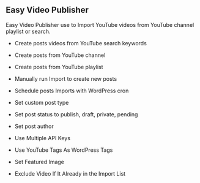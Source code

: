 ## Easy Video Publisher
Easy Video Publisher use to Import YouTube videos from YouTube channel playlist or search.
 * Create posts videos from YouTube  search keywords
 * Create posts from YouTube channel
 * Create posts from YouTube playlist

 * Manually run Import to create new posts
 * Schedule posts Imports with WordPress cron
 * Set custom post type

 * Set post status to publish, draft, private, pending
 * Set post author
 * Use Multiple API Keys

 * Use YouTube Tags As WordPress Tags
 * Set Featured Image
 * Exclude Video If It Already in the Import List
